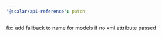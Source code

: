 ```yaml
---
'@scalar/api-reference': patch
---
```


fix: add fallback to name for models if no xml attribute passed
